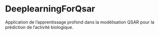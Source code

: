# DeeplearningForQsar
Application de l’apprentissage profond dans la modélisation QSAR pour la prédiction de l’activité biologique.

